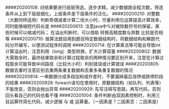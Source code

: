 ####20200108:
对结果要进行层层筛选，逐步求精，减少数据跑全程次数，筛选条件从上到下层层细化，上层条件是下层条件的泛化。
####20200210:
对整数（大数同样适用）判断奇偶或者计算二倍大小时，尽量利用位运算提高计算效率，同时能够缩短代码长度
####20200613:
注意java中%对被除数符号的保留，某些时候可以缩减代码；
在溢出判断时，可以借助 转换高精度数与原数 比较是否相等
####20200710:
做算法题目用到题目特定数据结构时，将数据结构和解题代码分开编写，以便测试程序的调用
####20200714:
在计算乘法等可能会导致int计算溢出时，注意利用（long）类型转换，扩大计算容量
####20200802:
数据大需取余时，最终结果取余和计算过程取余的两种情况要区别开来，注意在计算过程取余可能导致中间路径（比较大小时）判别错误或计算错误
####20200805:
数据去重时注意区别去重两条重复数据和去重多条重复数据的情况
####20200814:
一串数据分成多段加和或作差时，不要漏掉最后涨停或跌停阶段的结果
####20200928:
foreach语句在使用时，原数据结构（如队列、列表等）不能改变，否则会抛出异常
####20200929:
先写注释写思路，再写代码，否则回头看自己的代码也看不懂
####20201004:
条件判断由双因素控制时，利用三目运算符简化代码，减少逻辑 与 或 运算量。（一因素是？二因素否：二因素是）
